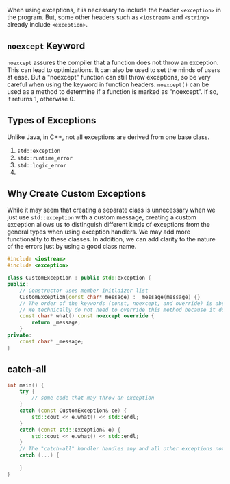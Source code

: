 When using exceptions, it is necessary to include the header `<exception>` in the program. But, some other headers such as `<iostream>` and `<string>` already include `<exception>`.

## `noexcept` Keyword
`noexcept` assures the compiler that a function does not throw an exception. This can lead to optimizations. It can also be used to set the minds of users at ease. But a "noexcept" function can still throw exceptions, so be very careful when using the keyword in function headers.
`noexcept()` can be used as a method to determine if a function is marked as "noexcept". If so, it returns 1, otherwise 0.

## Types of Exceptions
Unlike Java, in C++, not all exceptions are derived from one base class. 
1. `std::exception`
2. `std::runtime_error`
3. `std::logic_error`
4. 

## Why Create Custom Exceptions
While it may seem that creating a separate class is unnecessary when we just use `std::exception` with a custom message, creating a custom exception allows us to distinguish different kinds of exceptions from the general types when using exception handlers. We may add more functionality to these classes. In addition, we can add clarity to the nature of the errors just by using a good class name.

```c++
#include <iostream>
#include <exception>

class CustomException : public std::exception {
public:
	// Constructor uses member initlaizer list
	CustomException(const char* message) : _message(message) {}
	// The order of the keywords (const, noexcept, and override) is absolute and cannot be changed 
	// We technically do not need to override this method because it does the same thing as it does in the parent class, which is returning the error message. So we rely on inheritance to port over the same functionality from the parent class.
	const char* what() const noexcept override {
		return _message;
	}
private:
	const char* _message;
}
```

## catch-all
```c++
int main() {
	try {
		// some code that may throw an exception
	}
	catch (const CustomException& ce) {
		std::cout << e.what() << std::endl;
	}	
	catch (const std::exception& e) {
		std::cout << e.what() << std::endl;
	}
	// The "catch-all" handler handles any and all other exceptions not caught by above handlers
	catch (...) {
	
	}
}
```
